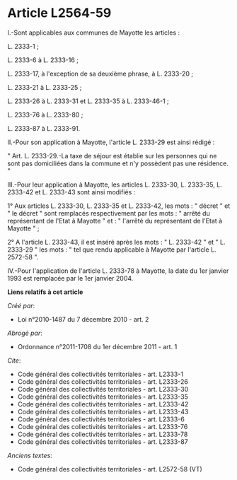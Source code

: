 # Article L2564-59

I.-Sont applicables aux communes de Mayotte les articles : 

L. 2333-1 ; 

L. 2333-6 à L. 2333-16 ; 

L. 2333-17, à l'exception de sa deuxième phrase, à L. 2333-20 ; 

L. 2333-21 à L. 2333-25 ; 

L. 2333-26 à L. 2333-31 et L. 2333-35 à L. 2333-46-1 ; 

L. 2333-76 à L. 2333-80 ; 

L. 2333-87 à L. 2333-91. 

II.-Pour son application à Mayotte, l'article L. 2333-29 est ainsi rédigé : 

" Art. L. 2333-29.-La taxe de séjour est établie sur les personnes qui ne sont pas domiciliées dans la commune et n'y
possèdent pas une résidence. " 

III.-Pour leur application à Mayotte, les articles L. 2333-30, L. 2333-35, L. 2333-42 et L. 2333-43 sont ainsi modifiés : 

1° Aux articles L. 2333-30, L. 2333-35 et L. 2333-42, les mots : " décret " et " le décret " sont remplacés respectivement
par les mots : " arrêté du représentant de l'Etat à Mayotte " et : " l'arrêté du représentant de l'Etat à Mayotte " ; 

2° A l'article L. 2333-43, il est inséré après les mots : " L. 2333-42 " et " L. 2333-29 " les mots : " tel que rendu
applicable à Mayotte par l'article L. 2572-58 ". 

IV.-Pour l'application de l'article L. 2333-78 à Mayotte, la date du 1er janvier 1993 est remplacée par le 1er janvier 2004.

**Liens relatifs à cet article**

_Créé par_:

  - Loi n°2010-1487 du 7 décembre 2010 - art. 2

_Abrogé par_:

  - Ordonnance n°2011-1708 du 1er décembre 2011 - art. 1

_Cite_:

  - Code général des collectivités territoriales - art. L2333-1
  - Code général des collectivités territoriales - art. L2333-26
  - Code général des collectivités territoriales - art. L2333-30
  - Code général des collectivités territoriales - art. L2333-35
  - Code général des collectivités territoriales - art. L2333-42
  - Code général des collectivités territoriales - art. L2333-43
  - Code général des collectivités territoriales - art. L2333-6
  - Code général des collectivités territoriales - art. L2333-76
  - Code général des collectivités territoriales - art. L2333-78
  - Code général des collectivités territoriales - art. L2333-87

_Anciens textes_:

  - Code général des collectivités territoriales - art. L2572-58 (VT)
